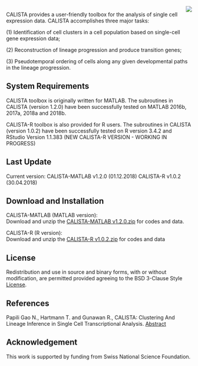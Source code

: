 <img style = "float: right;" src = "https://github.com/CABSEL/CALISTA/blob/master/calista.png">

CALISTA provides a user-friendly toolbox for the analysis of single cell expression data. CALISTA accomplishes three major tasks: 

(1)	Identification of cell clusters in a cell population based on single-cell gene expression data; 

(2)	Reconstruction of lineage progression and produce transition genes;

(3)	Pseudotemporal ordering of cells along any given developmental paths in the lineage progression.


## System Requirements

CALISTA toolbox is originally written for MATLAB. The subroutines in CALISTA (version 1.2.0) have been successfully tested on MATLAB 2016b,  2017a, 2018a and 2018b. 

CALISTA-R toolbox is also provided for R users. The subroutines in CALISTA (version 1.0.2) have been successfully tested on R version 3.4.2 and RStudio Version 1.1.383   (NEW CALISTA-R VERSION - WORKING IN PROGRESS) 

## Last Update
Current version: CALISTA-MATLAB v1.2.0 (01.12.2018)   CALISTA-R v1.0.2 (30.04.2018)

## Download and Installation

CALISTA-MATLAB (MATLAB version):    
Download and unzip the [CALISTA-MATLAB v1.2.0.zip](https://github.com/CABSEL/CALISTA.git) for codes and data.

CALISTA-R (R version):     
Download and unzip the [CALISTA-R v1.0.2.zip](https://github.com/CABSEL/CALISTA.git) for codes and data

## License
Redistribution and use in source and binary forms, with or without modification, are permitted provided agreeing to the BSD 3-Clause Style [License](https://github.com/CABSEL/CALISTA/blob/master/LICENSE).


## References
Papili Gao N., Hartmann T. and Gunawan R., CALISTA: Clustering And Lineage Inference in Single Cell Transcriptional Analysis. [Abstract](https://www.biorxiv.org/content/early/2018/01/31/257550)

## Acknowledgement
This work is supported by funding from Swiss National Science Foundation.


